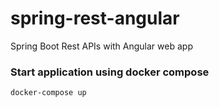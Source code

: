# spring-rest-angular
Spring Boot Rest APIs with Angular web app

### Start application using docker compose
```sh
docker-compose up
```